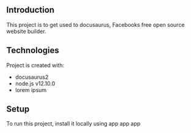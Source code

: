 ## Introduction
This project is to get used to docusaurus, Facebooks free open source website builder.
	
## Technologies
Project is created with:
* docusaurus2
* node.js v12.10.0
* lorem ipsum
	
## Setup
To run this project, install it locally using app app app
